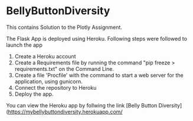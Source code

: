 # BellyButtonDiversity
This contains Solution to the Plotly Assignment.


The Flask App is deployed using Heroku. Following steps were followed to launch the app
1. Create a Heroku account
2. Create a Requirements file by running the command "pip freeze > requirements.txt" on the Command Line.
3. Create a file 'Procfile' with the command to start a web server for the application, using gunicorn.
4. Connect the repository to Heroku
5. Deploy the app.


You can view the Heroku app by follwing the link
[Belly Button Diversity](https://mybellybuttondiversity.herokuapp.com/
